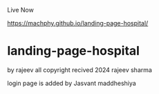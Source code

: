 Live Now 

https://machphy.github.io/landing-page-hospital/

# landing-page-hospital
by rajeev all copyright recived 2024 rajeev sharma

login page is added by Jasvant maddheshiya